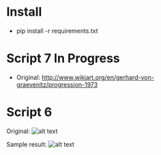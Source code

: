 # Install

* pip install -r requirements.txt

# Script 7 In Progress

* Original: http://www.wikiart.org/en/gerhard-von-graevenitz/progression-1973

# Script 6 

Original:
![alt text][ref_image_script_6]

[ref_image_script_6]: http://images.tate.org.uk/sites/default/files/images/ellsworth-kelly-spectrum_0.jpg "Ellsworth Kelly Spectrum"

Sample result:
![alt text][sample_image_script_6]

[sample_image_script_6]: https://lh3.googleusercontent.com/AvpxQfJRtsD5CMKFVeySq94sG43DkNie8-m0fg4KV5EL1C6f2vbXNmdRB9Gg9TlMbuZ4qjUkr5ZRVhGcK6g2QA7sD4IyXurvkLhMV4vI0iICpBWR9rVDb5B3ucqodBOt4IXpolJY20JiZZXCMpdXShHhlzxTSILn2NhpiGOhoIdSPab-6zFIoXaIW42Fo39ghJjG-zaZ4kOEwS_huWCT20gSXIWEn2cOtC5_I8VlzOIrNojQQ9KgppZNPYWAefLC7evP1mUHGnQCDQrKp15VNYjjlDzEMLt2GDiWvs0EBqN5cGqyNO2n2sxZWHXwgDadp3lcChElB5YYdwb8N8JHnZtmnxLQR9SYcmtkQ9GBIRmPHN39n3rwbbX7Q5ymmZooDadc03gVLo3dF0lv42WVDlGSj-K7xI_ASgtwmMb-AQzd8UygqJVFoHNB4X7O6LwaQvjGiOaTJtuc8ZsI_NFT49iL2sqr5noyltnWeVWxOCr0ZEaQZhkg6YDdUzvMbvMwqsjbryptjJhSvU4dL9ZidSPAxIM33OfhZHoWDFV7S9JmnPURa7RKf1hOkPlpt4dN74EBkyHvHQ33AtKwlt-KXfTg9IjQNDw=s500-no "Sample script 6"
